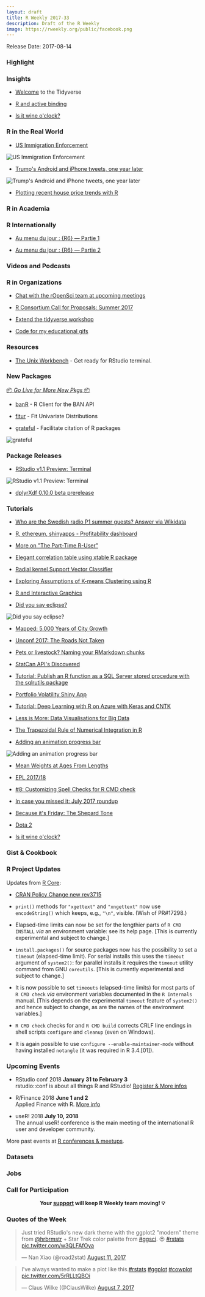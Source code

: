 ```yaml
---
layout: draft
title: R Weekly 2017-33
description: Draft of the R Weekly
image: https://rweekly.org/public/facebook.png
---
```


Release Date: 2017-08-14

###  Highlight



### Insights

+ [Welcome](https://www.tidyverse.org/articles/2017/07/welcome/) to the Tidyverse

+ [R and active binding](http://colinfay.me/ractivebinfing/)

+ [Is it wine o'clock?](http://www.masalmon.eu/2017/08/12/wineoclock/)


###  R in the Real World

+ [US Immigration Enforcement](https://www.stoltzmaniac.com/us-immigration-enforcement-part-1/)

![US Immigration Enforcement ](https://i1.wp.com/www.stoltzmaniac.com/wp-content/uploads/2017/08/immigration-enforcement-plots-1.png?w=504&ssl=1)

+ [Trump's Android and iPhone tweets, one year later](http://varianceexplained.org/r/trump-followup/)

![Trump's Android and iPhone tweets, one year later](https://raw.githubusercontent.com/rweekly/image/master/2017-03/device_history-1.png)

+ [Plotting recent house price trends with R](http://lenkiefer.github.io/2017/08/07/house-price-trends)

###  R in Academia



###  R Internationally

+ [Au menu du jour : {R6} — Partie 1](http://www.thinkr.fr/au-menu-du-jour-r6-partie-1/)

+ [Au menu du jour : {R6} — Partie 2](http://www.thinkr.fr/au-menu-du-jour-r6-partie-2/)



###  Videos and Podcasts




###  R in Organizations

+ [Chat with the rOpenSci team at upcoming meetings](http://ropensci.org/blog/blog/2017/08/11/ropensci-at-meetings)

+ [R Consortium Call for Proposals: Summer 2017](https://www.r-consortium.org/blog/2017/08/11/r-consortium-call-for-proposals-summer-2017)

+ [Extend the tidyverse workshop](https://blog.rstudio.com/2017/08/10/upcoming-workshops/)

+ [Code for my educational gifs](https://simplystatistics.org/2017/08/08/code-for-my-educational-gifs/)


###  Resources

+ [The Unix Workbench](http://seankross.com/the-unix-workbench/command-line-basics.html#hello-terminal) - Get ready for RStudio terminal.

###  New Packages

<p class="added-hostname"><a href="https://rweekly.org/live" target="_blank" class="externalLink">📦 <i>Go Live for More New Pkgs</i> 📦</a></p>

+ [banR](https://cran.r-project.org/web/packages/banR/index.html) - R Client for the BAN API

+ [fitur](https://cran.r-project.org/web/packages/fitur/index.html) - Fit Univariate Distributions

+ [grateful](https://github.com/Pakillo/grateful) - Facilitate citation of R packages

![grateful](https://pbs.twimg.com/media/DGwR79WXgAAx5pC.jpg)

### Package Releases

+ [RStudio v1.1 Preview: Terminal](https://blog.rstudio.com/2017/08/11/rstudio-v1-1-preview-terminal/)

![RStudio v1.1 Preview: Terminal](https://d33wubrfki0l68.cloudfront.net/b031c0021b45e857c84024787d9f0601bac738cf/bac85/images/2017-08-07-1_1_term_vim.png)

+ [dplyrXdf 0.10.0 beta prerelease](http://blog.revolutionanalytics.com/2017/08/dplyrxdf-0100-beta-prerelease.html)

###  Tutorials

+ [Who are the Swedish radio P1 summer guests? Answer via Wikidata](http://www.masalmon.eu/2017/08/06/p1/)

+ [R, ethereum, shinyapps - Profitability dashboard](https://fathomson.github.io/2017/07/20/R,-shinyapps,-ethereum-Profitability-dashboard-part-1of2)

+ [More on "The Part-Time R-User"](http://www.win-vector.com/blog/2017/08/more-on-the-part-time-r-user/)

+ [Elegant correlation table using xtable R package](http://www.sthda.com/english/wiki/elegant-correlation-table-using-xtable-r-package)

+ [Radial kernel Support Vector Classifier](https://datascienceplus.com/radial-kernel-support-vector-classifier/)

+ [Exploring Assumptions of K-means Clustering using R](http://r-posts.com/exploring-assumptions-of-k-means-clustering-using-r/)

+ [R and Interactive Graphics](https://rviews.rstudio.com/2017/08/07/r-and-interactive-graphics/)

+ [Did you say eclipse?](http://austinwehrwein.com/post/solareclipse/)

![Did you say eclipse?](https://raw.githubusercontent.com/rweekly/image/master/2017-03/solareclipse_files.png)

+ [Mapped: 5,000 Years of City Growth](http://spatial.ly/2017/08/mapped-5000-years-of-city-growth/)

+ [Unconf 2017: The Roads Not Taken](http://ropensci.org/blog/blog/2017/08/08/unconfroadsnottaken)

+ [Pets or livestock? Naming your RMarkdown chunks](http://www.masalmon.eu/2017/08/08/chunkpets/)

+ [StatCan API's Discovered](https://www.mytinyshinys.com/2017/08/09/statcanapi)

+ [Tutorial: Publish an R function as a SQL Server stored procedure with the sqlrutils package](http://blog.revolutionanalytics.com/2017/08/tutorial-sqlrutils.html)

+ [Portfolio Volatility Shiny App](https://rviews.rstudio.com/2017/08/09/portfolio-volatility-shiny-app/)

+ [Tutorial: Deep Learning with R on Azure with Keras and CNTK](http://blog.revolutionanalytics.com/2017/08/keras-and-cntk.html)

+ [Less is More: Data Visualisations for Big Data](http://spatial.ly/2017/08/less-is-more-data-visualisations-for-big-data/)

+ [The Trapezoidal Rule of Numerical Integration in R](http://www.aaronschlegel.com/the-trapezoidal-rule-of-numerical-integration-in-r/)

+ [Adding an animation progress bar](http://lenkiefer.github.io/2017/08/10/animation-progress)

![Adding an animation progress bar](https://raw.githubusercontent.com/rweekly/image/master/2017-03/ezgif-1-c3461e2e12.gif)

+ [Mean Weights at Ages From Lengths](http://derekogle.com/fishR/2017-08-09-MeanWeights)

+ [EPL 2017/18](https://www.mytinyshinys.com/2017/08/10/epl2018)

+ [#8: Customizing Spell Checks for R CMD check](http://dirk.eddelbuettel.com/blog/2017/08/10#008_aspell_cran_incoming)

+ [In case you missed it: July 2017 roundup](http://blog.revolutionanalytics.com/2017/08/in-case-you-missed-it-july-2017-roundup.html)

+ [Because it's Friday: The Shepard Tone](http://blog.revolutionanalytics.com/2017/08/because-its-friday-the-shepard-tone.html)

+ [Dota 2](https://blog.openai.com/dota-2/)

+ [Is it wine o'clock?](http://www.masalmon.eu/2017/08/12/wineoclock/)

### Gist & Cookbook




<!--<div class="post-more-begin"></div><div class="post-more-end"></div>-->


###  R Project Updates

Updates from [R Core](http://developer.r-project.org/blosxom.cgi/R-devel/NEWS):

+ [CRAN Policy Change new rev3715](https://github.com/eddelbuettel/crp/commit/ca80cb10b51b83051f365bbfea417bb514b2f594)

+ `print()` methods for `"xgettext"` and `"xngettext"` now use `encodeString()` which keeps, e.g., `"\n"`, visible. (Wish of PR#17298.)

+ Elapsed-time limits can now be set for the lengthier parts of `R CMD INSTALL` _via_ an environment variable: see its help page. [This is currently experimental and subject to change.]

+ `install.packages()` for source packages now has the possibility to set a `timeout` (elapsed-time limit). For serial installs this uses the `timeout` argument of `system2()`: for parallel installs it requires the `timeout` utility command from GNU `coreutils`. [This is currently experimental and subject to change.]

+ It is now possible to set `timeouts` (elapsed-time limits) for most parts of `R CMD check` _via_ environment variables documented in the `R Internals` manual. [This depends on the experimental `timeout` feature of `system2()` and hence subject to change, as are the names of the environment variables.]

+ `R CMD check` checks for and `R CMD build` corrects CRLF line endings in shell scripts `configure` and `cleanup` (even on Windows).

+ It is again possible to use `configure --enable-maintainer-mode` without having installed `notangle` (it was required in R 3.4.[01]).

###  Upcoming Events

+ RStudio conf 2018 **January 31 to February 3** <br />
rstudio::conf is about all things R and RStudio! [Register & More infos](https://www.rstudio.com/conference/)

+ R/Finance 2018 **June 1 and 2** <br />
Applied Finance with R. [More info](http://www.rinfinance.com)

+ useR! 2018 **July 10, 2018** <br />
The annual useR! conference is the main meeting of the international R user and developer community.

More past events at [R conferences & meetups](https://conf.rweekly.org).

### Datasets



### Jobs




###  Call for Participation




<p class="hide-support added-hostname support-rweekly" style="text-align: center;font-weight: bold;">Your <a class="non-visited externalLink" href="https://www.patreon.com/rweekly" onclick="pas(this)">support</a> will keep R Weekly team moving! 💡</p>


###  Quotes of the Week


<blockquote class="twitter-tweet" data-lang="en"><p lang="en" dir="ltr">Just tried RStudio&#39;s new dark theme with the ggplot2 &quot;modern&quot; theme from <a href="https://twitter.com/hrbrmstr">@hrbrmstr</a> + Star Trek color palette from <a href="https://twitter.com/hashtag/ggsci?src=hash">#ggsci</a>. 😍 <a href="https://twitter.com/hashtag/rstats?src=hash">#rstats</a> <a href="https://t.co/w3QLFAfOya">pic.twitter.com/w3QLFAfOya</a></p>&mdash; Nan Xiao (@road2stat) <a href="https://twitter.com/road2stat/status/896065821889277953">August 11, 2017</a></blockquote>

<blockquote class="twitter-tweet" data-lang="en"><p lang="en" dir="ltr">I&#39;ve always wanted to make a plot like this.<a href="https://twitter.com/hashtag/rstats?src=hash">#rstats</a> <a href="https://twitter.com/hashtag/ggplot?src=hash">#ggplot</a> <a href="https://twitter.com/hashtag/cowplot?src=hash">#cowplot</a> <a href="https://t.co/5rRLLtQBOi">pic.twitter.com/5rRLLtQBOi</a></p>&mdash; Claus Wilke (@ClausWilke) <a href="https://twitter.com/ClausWilke/status/894581601396559872">August 7, 2017</a></blockquote>
